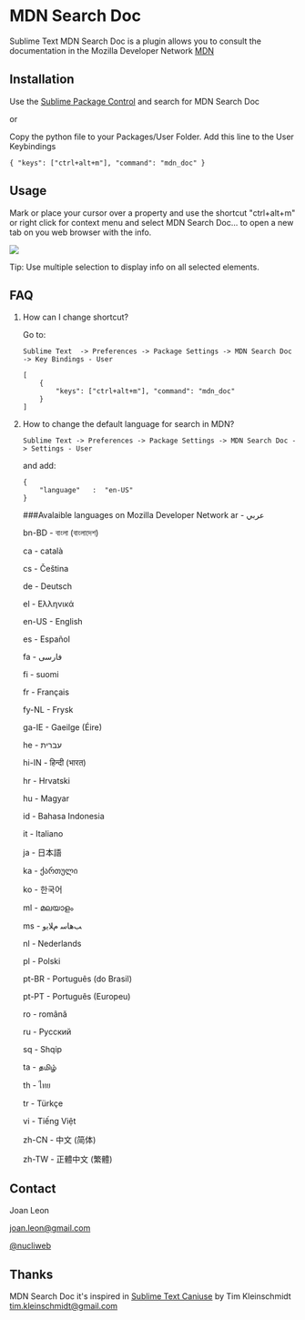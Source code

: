 MDN Search Doc
==============

Sublime Text MDN Search Doc is a plugin allows you to consult the documentation in the Mozilla Developer Network [MDN](https://developer.mozilla.org/)


Installation
------------

Use the [Sublime Package Control](http://wbond.net/sublime_packages/package_control) and search for MDN Search Doc

or

Copy the python file to your Packages/User Folder.
Add this line to the User Keybindings

    { "keys": ["ctrl+alt+m"], "command": "mdn_doc" }


Usage
-----

Mark or place your cursor over a property and use the shortcut "ctrl+alt+m" or right click for context menu and select MDN Search Doc... to open a new tab on you web browser with the info.

![](https://raw.github.com/nucliweb/MDNSearchDoc/master/images/context-menu.png)

Tip: Use multiple selection to display info on all selected elements.


FAQ
---

1. How can I change shortcut?

	Go to:

    ```
    Sublime Text  -> Preferences -> Package Settings -> MDN Search Doc -> Key Bindings - User
    ```

    ```
	[
	    {
	        "keys": ["ctrl+alt+m"], "command": "mdn_doc"
	    }
	]
    ```


2. How to change the default language for search in MDN?

    ```
	Sublime Text -> Preferences -> Package Settings -> MDN Search Doc -> Settings - User
    ```

	and add:
    
    ```
	{
    	"language"   :  "en-US"
	}
    ```

    ###Avalaible languages on Mozilla Developer Network
	ar - عربي

	bn-BD - বাংলা (বাংলাদেশ)

	ca - català

	cs - Čeština

	de - Deutsch

	el - Ελληνικά

	en-US - English

	es - Español

	fa - فارسی

	fi - suomi

	fr - Français

	fy-NL - Frysk

	ga-IE - Gaeilge (Éire)

	he - עברית

	hi-IN - हिन्दी (भारत)

	hr - Hrvatski

	hu - Magyar

	id - Bahasa Indonesia

	it - Italiano

	ja - 日本語

	ka - ქართული

	ko - 한국어

	ml - മലയാളം

	ms - ﺐﻫﺎﺳ ﻡﻼﻳﻭ

	nl - Nederlands

	pl - Polski

	pt-BR - Português (do Brasil)

	pt-PT - Português (Europeu)

	ro - română

	ru - Русский

	sq - Shqip

	ta - தமிழ்

	th - ไทย

	tr - Türkçe

	vi - Tiếng Việt

	zh-CN - 中文 (简体)

	zh-TW - 正體中文 (繁體)


Contact
-------
Joan Leon

<joan.leon@gmail.com>

[@nucliweb](https://twitter.com/nucliweb)



Thanks
------
MDN Search Doc it's inspired in [Sublime Text Caniuse](https://github.com/Azd325/sublime-text-caniuse) by Tim Kleinschmidt <tim.kleinschmidt@gmail.com>
